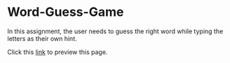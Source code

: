 # Word-Guess-Game
In this assignment, the user needs to guess the right word while typing the letters as their own hint.


Click this [link](https://itshally.github.io/Word-Guess-Game/) to preview this page.
